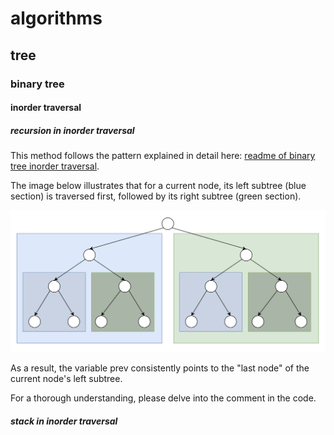 # algorithms
## tree
### binary tree
#### inorder traversal
##### recursion in inorder traversal
This method follows the pattern explained in detail here: [readme of binary tree inorder traversal](../Binary_Tree_Inorder_Traversal/readme.md#recursion-in-inorder-traversal).

The image below illustrates that for a current node, its left subtree (blue section) is traversed first, followed by its right subtree (green section).

![inorder traversal](inorder_traversal.png)

As a result, the variable prev consistently points to the "last node" of the current node's left subtree.

For a thorough understanding, please delve into the comment in the code.

##### stack in inorder traversal